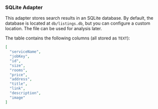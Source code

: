 ### SQLite Adapter

This adapter stores search results in an SQLite database. By default, the database is located at `db/listings.db`, but you can configure a custom location. The file can be used for analysis later.

The table contains the following columns (all stored as `TEXT`):

```json
[
  "serviceName",
  "jobKey",
  "id",
  "size",
  "rooms",
  "price",
  "address",
  "title",
  "link",
  "description",
  "image"
]
```
